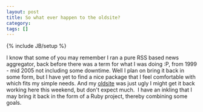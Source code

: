 ```yaml
---
layout: post
title: So what ever happen to the oldsite?
category: 
tags: []
---
```

{% include JB/setup %}

I know that some of you may remember I ran a pure RSS based news aggregator, back before there was a term for what I was doing :P,  from 1999 - mid 2005 not including some downtime.  Well I plan on bring it back in some form, but I have yet to find a nice package that I feel comfortable with which fits my simple needs.  And my <a title="oldsite" href="http://www.skoutsec.org/Oldsite">oldsite</a> was just ugly I might get it back working here this weekend, but don't expect much.  I have an inkling that I may bring it back in the form of a Ruby project, thereby combining some goals.
